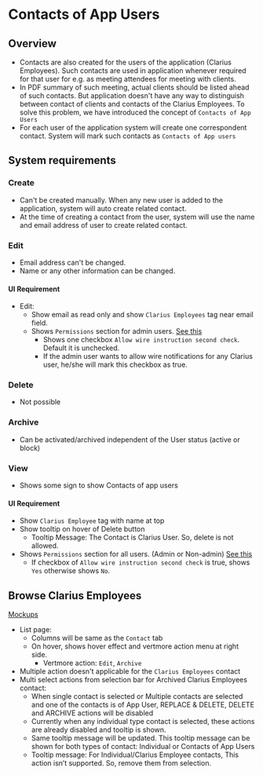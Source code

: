 # Contacts of App Users

## Overview

- Contacts are also created for the users of the application (Clarius Employees). Such contacts are used in application whenever required for that user for e.g. as meeting attendees for meeting with clients.  
- In PDF summary of such meeting, actual clients should be listed ahead of such contacts. But application doesn't have any way to distinguish between contact of clients and contacts of the Clarius Employees.  To solve this problem, we have introduced the concept of  `Contacts of App Users`
- For each user of the application system will create one correspondent contact. System will mark such contacts as `Contacts of App users`

## System requirements

### Create

- Can't be created manually. When any new user is added to the application, system will auto create related contact.
- At the time of creating a contact from the user, system will use the name and email address of user to create related contact.

### Edit

- Email address can't be changed. 
- Name or any other information can be changed. 

#### UI Requirement

- Edit: 
  - Show email as read only and show `Clarius Employees` tag near email field.
  - Shows `Permissions` section for admin users. [See this](https://drive.google.com/file/d/1SHPBchbYmx0IclxLgZjc4g9Abk2hmRkN/view?usp=share_link)
    - Shows one checkbox `Allow wire instruction second check`. Default it is unchecked. 
    - If the admin user wants to allow wire notifications for any Clarius user, he/she will mark this checkbox as true.


### Delete

- Not possible

### Archive

- Can be activated/archived independent of the User status (active or block)

### View

- Shows some sign to show Contacts of app users

#### UI Requirement

- Show `Clarius Employee` tag with name at top
- Show tooltip on hover of Delete button 
  - Tooltip Message: The Contact is Clarius User. So, delete is not allowed.
- Shows `Permissions` section for all users. (Admin or Non-admin) [See this](https://drive.google.com/file/d/1TSMV3pagwSXHqm85oK-qLJSeerLVu6Mv/view?usp=share_link)
  - If checkbox of `Allow wire instruction second check` is true, shows `Yes` otherwise shows `No`.


## Browse Clarius Employees

[Mockups](https://drive.google.com/file/d/19FZ7c0NVAzvmuvF5r_Lq3fg6MlOr_YP6/view?usp=sharing)

- List page:
  - Columns will be same as the `Contact` tab
  - On hover, shows hover effect and vertmore action menu at right side.
    - Vertmore action: `Edit`, `Archive`
- Multiple action doesn't applicable for the `Clarius Employees` contact
- Multi select actions from selection bar for Archived Clarius Employees contact:
  - When single contact is selected or Multiple contacts are selected and one of the contacts is of App User, REPLACE & DELETE, DELETE and ARCHIVE actions will be disabled 
  - Currently when any individual type contact is selected, these actions are already disabled and tooltip is shown. 
  - Same tooltip message will be updated. This tooltip message can be shown for both types of contact: Individual or Contacts of App Users
  - Tooltip message: For Individual/Clarius Employee contacts, This action isn’t supported. So, remove them from selection.



